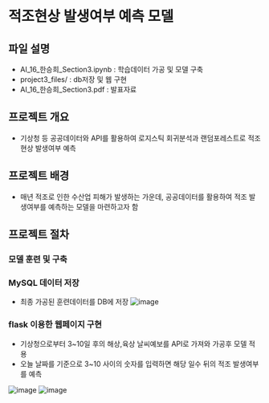 # 적조현상 발생여부 예측 모델
## 파일 설명
- AI_16_한승희_Section3.ipynb : 학습데이터 가공 및 모델 구축
- project3_files/ : db저장 및 웹 구현
- AI_16_한승희_Section3.pdf : 발표자료

## 프로젝트 개요
- 기상청 등 공공데이터와 API를 활용하여 로지스틱 회귀분석과 랜덤포레스트로 적조현상 발생여부 예측

## 프로젝트 배경
- 매년 적조로 인한 수산업 피해가 발생하는 가운데, 공공데이터를 활용하여 적조 발생여부를 예측하는 모델을 마련하고자 함

## 프로젝트 절차

### 모델 훈련 및 구축

### MySQL 데이터 저장
- 최종 가공된 훈련데이터를 DB에 저장
![image](https://user-images.githubusercontent.com/114974542/229388197-7f97dd91-3853-4765-924c-e1138ccfd9c5.png)
### flask 이용한 웹페이지 구현
- 기상청으로부터 3~10일 후의 해상,육상 날씨예보를 API로 가져와 가공후 모델 적용
- 오늘 날짜를 기준으로 3~10 사이의 숫자를 입력하면 해당 일수 뒤의 적조 발생여부를 예측   

![image](https://user-images.githubusercontent.com/114974542/229387655-20ff65b9-9b77-48b1-ba1c-d3a4dbb9fdb7.png)
![image](https://user-images.githubusercontent.com/114974542/229387661-4daaf3c5-18b8-49dc-abf1-62af5cdc01ac.png)
